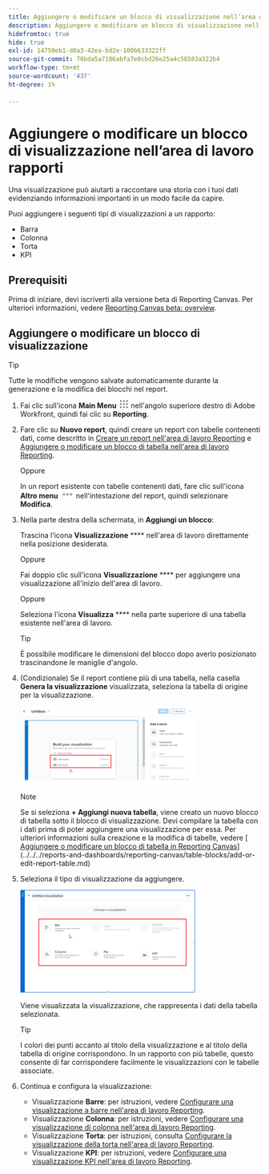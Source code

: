 ```yaml
---
title: Aggiungere o modificare un blocco di visualizzazione nell’area di lavoro rapporti
description: Aggiungere o modificare un blocco di visualizzazione nell’area di lavoro rapporti
hidefromtoc: true
hide: true
exl-id: 14750eb1-d0a3-42ea-bd2e-100b633322ff
source-git-commit: 70bda5a7186abfa7e8cbd26e25a4c58583a322b4
workflow-type: tm+mt
source-wordcount: '437'
ht-degree: 1%

---
```


# Aggiungere o modificare un blocco di visualizzazione nell’area di lavoro rapporti

Una visualizzazione può aiutarti a raccontare una storia con i tuoi dati evidenziando informazioni importanti in un modo facile da capire.

Puoi aggiungere i seguenti tipi di visualizzazioni a un rapporto:

* Barra
* Colonna
* Torta
* KPI

## Prerequisiti

Prima di iniziare, devi iscriverti alla versione beta di Reporting Canvas. Per ulteriori informazioni, vedere [Reporting Canvas beta: overview](/help/quicksilver/product-announcements/betas/canvas-dashboards-beta/reporting-canvas-beta-overview.md).

## Aggiungere o modificare un blocco di visualizzazione

>[!TIP]
>
>Tutte le modifiche vengono salvate automaticamente durante la generazione e la modifica dei blocchi nel report.

1. Fai clic sull&#39;icona **Main Menu** ![Main Menu icon](assets/main-menu-icon.png) nell&#39;angolo superiore destro di Adobe Workfront, quindi fai clic su **Reporting**.
1. Fare clic su **Nuovo report**, quindi creare un report con tabelle contenenti dati, come descritto in [Creare un report nell&#39;area di lavoro Reporting](../../../reports-and-dashboards/reporting-canvas/manage-reports/build-report.md) e [Aggiungere o modificare un blocco di tabella nell&#39;area di lavoro Reporting](../../../reports-and-dashboards/reporting-canvas/table-blocks/add-or-edit-report-table.md).

   Oppure

   In un report esistente con tabelle contenenti dati, fare clic sull&#39;icona **Altro menu** ![Altro icona](assets/more-icon.png) nell&#39;intestazione del report, quindi selezionare **Modifica**.

1. Nella parte destra della schermata, in **Aggiungi un blocco**:

   Trascina l&#39;icona **Visualizzazione** **** nell&#39;area di lavoro direttamente nella posizione desiderata.

   Oppure

   Fai doppio clic sull&#39;icona **Visualizzazione** **** per aggiungere una visualizzazione all&#39;inizio dell&#39;area di lavoro.

   Oppure

   Seleziona l&#39;icona **Visualizza** **** nella parte superiore di una tabella esistente nell&#39;area di lavoro.

   >[!TIP]
   >
   >È possibile modificare le dimensioni del blocco dopo averlo posizionato trascinandone le maniglie d&#39;angolo.

1. (Condizionale) Se il report contiene più di una tabella, nella casella **Genera la visualizzazione** visualizzata, seleziona la tabella di origine per la visualizzazione.

   ![Seleziona tabella nella visualizzazione](assets/select-table-on-vis-350x155.png)

   >[!NOTE]
   >
   >Se si seleziona **+ Aggiungi nuova tabella**, viene creato un nuovo blocco di tabella sotto il blocco di visualizzazione. Devi compilare la tabella con i dati prima di poter aggiungere una visualizzazione per essa. Per ulteriori informazioni sulla creazione e la modifica di tabelle, vedere [ [Aggiungere o modificare un blocco di tabella in Reporting Canvas](../../../reports-and-dashboards/reporting-canvas/table-blocks/add-or-edit-report-table.md)](../../../reports-and-dashboards/reporting-canvas/table-blocks/add-or-edit-report-table.md)

1. Seleziona il tipo di visualizzazione da aggiungere.

   ![Seleziona tipo di visualizzazione](assets/select-vis-type-350x205.png)

   Viene visualizzata la visualizzazione, che rappresenta i dati della tabella selezionata.

   >[!TIP]
   >
   >I colori dei punti accanto al titolo della visualizzazione e al titolo della tabella di origine corrispondono. In un rapporto con più tabelle, questo consente di far corrispondere facilmente le visualizzazioni con le tabelle associate.

1. Continua e configura la visualizzazione:

   * Visualizzazione **Barre**: per istruzioni, vedere [Configurare una visualizzazione a barre nell&#39;area di lavoro Reporting](../../../reports-and-dashboards/reporting-canvas/visualization-blocks/configure-bar-visualization.md#bar).
   * Visualizzazione **Colonna**: per istruzioni, vedere [Configurare una visualizzazione di colonna nell&#39;area di lavoro Reporting](../../../reports-and-dashboards/reporting-canvas/visualization-blocks/configure-column-visualization.md).
   * Visualizzazione **Torta**: per istruzioni, consulta [Configurare la visualizzazione della torta nell&#39;area di lavoro Reporting](../../../reports-and-dashboards/reporting-canvas/visualization-blocks/configure-pie-visualization.md).
   * Visualizzazione **KPI**: per istruzioni, vedere [Configurare una visualizzazione KPI nell&#39;area di lavoro Reporting](../../../reports-and-dashboards/reporting-canvas/visualization-blocks/configure-kpi-visualization.md).
